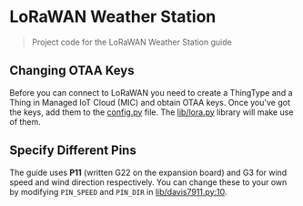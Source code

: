 # LoRaWAN Weather Station

> Project code for the LoRaWAN Weather Station guide

## Changing OTAA Keys

Before you can connect to LoRaWAN you need to create a ThingType and a Thing in Managed IoT Cloud (MIC) and obtain OTAA keys. Once you've got the keys, add them to the [config.py](https://github.com/TelenorStartIoT/lorawan-weather-station/blob/master/config.py) file. The [lib/lora.py](https://github.com/TelenorStartIoT/lorawan-weather-station/blob/master/lib/lora.py) library will make use of them.

## Specify Different Pins

The guide uses **P11** (written G22 on the expansion board) and G3 for wind speed and wind direction respectively.
You can change these to your own by modifying `PIN_SPEED` and `PIN_DIR` in [lib/davis7911.py:10](https://github.com/TelenorStartIoT/lorawan-weather-station/blob/master/lib/davis7911.py#L10).
